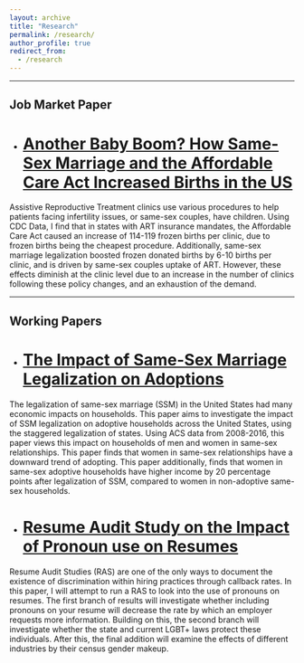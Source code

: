 ```yaml
---
layout: archive
title: "Research"
permalink: /research/
author_profile: true
redirect_from:
  - /research
---
```


<hr>

## Job Market Paper
* # [Another Baby Boom? How Same-Sex Marriage and the Affordable Care Act Increased Births in the US](files/The_Impact_of_Same_Sex_Marriage_Legalization_on_Adoptions.pdf)
Assistive Reproductive Treatment clinics use various procedures to help patients facing infertility issues, or same-sex couples, have children. Using CDC Data, I find that in states with ART insurance mandates, the Affordable Care Act caused an increase of 114-119 frozen births per clinic, due to frozen births being the cheapest procedure. Additionally, same-sex marriage legalization boosted frozen donated births by 6-10 births per clinic, and is driven by same-sex couples uptake of ART. However, these effects diminish at the clinic level due to an increase in the number of clinics following these policy changes, and an exhaustion of the demand.

<hr>

## Working Papers

* # [The Impact of Same-Sex Marriage Legalization on Adoptions](files/The_Impact_of_Same_Sex_Marriage_Legalization_on_Adoptions.pdf)
The legalization of same-sex marriage (SSM) in the United States had many economic impacts on households. This paper aims to investigate the impact of SSM legalization on adoptive households across the United States, using the staggered legalization of states. Using ACS data from 2008-2016, this paper views this impact on households of men and women in same-sex relationships. This paper finds that women in same-sex relationships have a downward trend of adopting. This paper additionally, finds that women in same-sex adoptive households have higher income by 20 percentage points after legalization of SSM, compared to women in non-adoptive same-sex households.

* # [Resume Audit Study on the Impact of Pronoun use on Resumes](files/Resume_Audit_Study_on_the_Impact_of_Pronoun_use_on_Resumes.pdf)
Resume Audit Studies (RAS) are one of the only ways to document the existence of discrimination within hiring practices through callback rates. In this paper, I will attempt to run a RAS to look into the use of pronouns on resumes. The first branch of results will investigate whether including pronouns on your resume will decrease the rate by which an employer requests more information. Building on this, the second branch will investigate whether the state and current LGBT+ laws protect these individuals. After this, the final addition will examine the effects of different industries by their census gender makeup.



